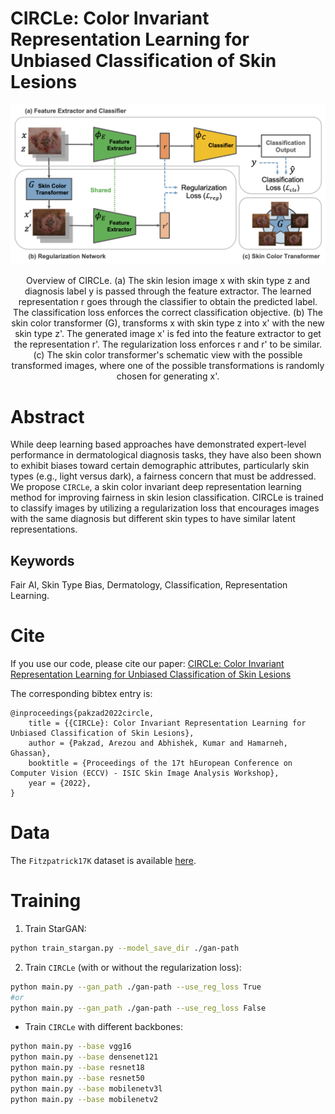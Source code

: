 # CIRCLe: Color Invariant Representation Learning for Unbiased Classification of Skin Lesions

![model_fig](./images/model_fig.png)
<p align="center">
Overview of CIRCLe.
      (a) The skin lesion image x with skin type z and diagnosis label y is passed through the feature extractor. The learned representation r goes through the classifier to obtain the predicted label.
      The classification loss enforces the correct classification objective.
      (b) The skin color transformer (G), transforms x with skin type z into x' with the new skin type z'. The generated image x' is fed into the feature extractor to get the representation r'. 
      The regularization loss enforces r and r' to be similar.
      (c) The skin color transformer's schematic view with the possible transformed images, where one of the possible transformations is randomly chosen for generating x'.
</p>

# Abstract
While deep learning based approaches have demonstrated expert-level performance in dermatological diagnosis tasks, they have also been shown to exhibit biases toward certain demographic attributes, particularly skin types (e.g., light versus dark), a fairness concern that must be addressed. We propose `CIRCLe`, a skin color invariant deep representation learning method for improving fairness in skin lesion classification. CIRCLe is trained to classify images by utilizing a regularization loss that encourages images with the same diagnosis but different skin types to have similar latent representations.

## Keywords
Fair AI, Skin Type Bias, Dermatology, Classification, Representation Learning.

# Cite
If you use our code, please cite our paper: 
[CIRCLe: Color Invariant Representation Learning for Unbiased Classification of Skin Lesions](https://www2.cs.sfu.ca/~hamarneh/ecopy/eccv_isic2022a.pdf)

The corresponding bibtex entry is:

```
@inproceedings{pakzad2022circle,
    title = {{CIRCLe}: Color Invariant Representation Learning for Unbiased Classification of Skin Lesions},
    author = {Pakzad, Arezou and Abhishek, Kumar and Hamarneh, Ghassan},
    booktitle = {Proceedings of the 17t hEuropean Conference on Computer Vision (ECCV) - ISIC Skin Image Analysis Workshop},
    year = {2022},
}
```

<!-- # Code
Code for StarGan is modified from https://github.com/yunjey/stargan -->

# Data
The `Fitzpatrick17K` dataset is available [here](https://github.com/mattgroh/fitzpatrick17k).

# Training
1) Train StarGAN:
```sh
python train_stargan.py --model_save_dir ./gan-path
```

2) Train `CIRCLe` (with or without the regularization loss):
```sh
python main.py --gan_path ./gan-path --use_reg_loss True 
#or
python main.py --gan_path ./gan-path --use_reg_loss False
```

- Train `CIRCLe` with different backbones:
```sh
python main.py --base vgg16 
python main.py --base densenet121
python main.py --base resnet18
python main.py --base resnet50
python main.py --base mobilenetv3l
python main.py --base mobilenetv2
```

